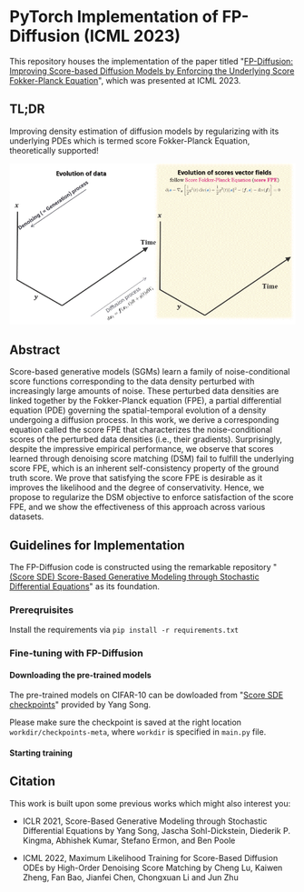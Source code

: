 # PyTorch Implementation of FP-Diffusion (ICML 2023)
This repository houses the implementation of the paper titled "[FP-Diffusion: Improving Score-based Diffusion Models by Enforcing the Underlying Score Fokker-Planck Equation](https://arxiv.org/abs/2210.04296)", which was presented at ICML 2023.

## TL;DR
Improving density estimation of diffusion models by regularizing with its underlying PDEs which is termed score Fokker-Planck Equation, theoretically supported! 

<p align="center">
<img src="ScoreFPE_3Doutline_single.gif">
</p>

## Abstract

Score-based generative models (SGMs) learn a family of noise-conditional score functions corresponding to the data density perturbed with increasingly large amounts of noise. These perturbed data densities are linked together by the Fokker-Planck equation (FPE), a partial differential equation (PDE) governing the spatial-temporal evolution of a density undergoing a diffusion process. In this work, we derive a corresponding equation called the score FPE that characterizes the noise-conditional scores of the perturbed data densities (i.e., their gradients). Surprisingly, despite the impressive empirical performance, we observe that scores learned through denoising score matching (DSM) fail to fulfill the underlying score FPE, which is an inherent self-consistency property of the ground truth score.
We prove that satisfying the score FPE is desirable as it improves the likelihood and the degree of conservativity. Hence, we propose to regularize the DSM objective to enforce satisfaction of the score FPE, and we show the effectiveness of this approach across various datasets.

## Guidelines for Implementation

The FP-Diffusion code is constructed using the remarkable repository "[(Score SDE) Score-Based Generative Modeling through Stochastic Differential Equations](https://github.com/yang-song/score_sde_pytorch/)" as its foundation. 

### Prereqruisites
Install the requirements via
` pip install -r requirements.txt `

### Fine-tuning with FP-Diffusion

#### Downloading the pre-trained models
The pre-trained models on CIFAR-10 can be dowloaded from "[Score SDE checkpoints]([https://github.com/yang-song/score_sde_pytorch/](https://drive.google.com/drive/folders/1tFmF_uh57O6lx9ggtZT_5LdonVK2cV-e))" provided by Yang Song. 

Please make sure the checkpoint is saved at the right location `workdir/checkpoints-meta`, where `workdir` is specified in `main.py` file.

#### Starting training




## Citation


This work is built upon some previous works which might also interest you:

* ICLR 2021,  Score-Based Generative Modeling through Stochastic Differential Equations by Yang Song, Jascha Sohl-Dickstein, Diederik P. Kingma, Abhishek Kumar, Stefano Ermon, and Ben Poole

* ICML 2022,  Maximum Likelihood Training for Score-Based Diffusion ODEs by High-Order Denoising Score Matching by Cheng Lu, Kaiwen Zheng, Fan Bao, Jianfei Chen, Chongxuan Li and Jun Zhu

